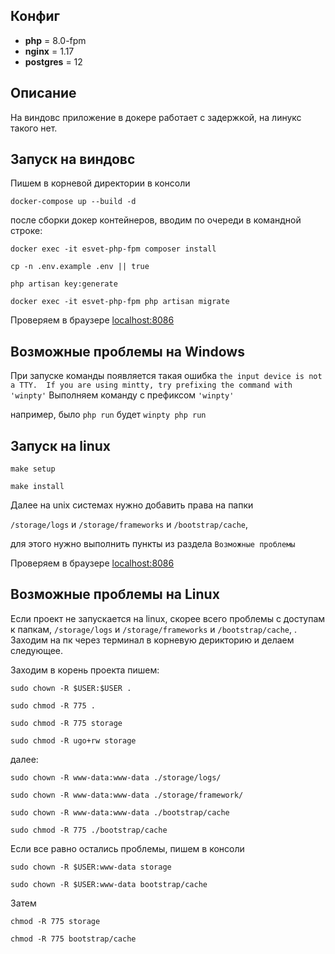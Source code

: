 ## Конфиг
* **php** = 8.0-fpm
* **nginx** = 1.17
* **postgres** = 12

## Описание
На виндовс приложение в докере работает с задержкой, на линукс такого нет.


## Запуск на виндовс

Пишем в корневой директории в консоли

`docker-compose up --build -d`

после сборки докер контейнеров, вводим по очереди в командной строке:

`docker exec -it esvet-php-fpm composer install`

`cp -n .env.example .env || true`

`php artisan key:generate`

`docker exec -it esvet-php-fpm php artisan migrate`


Проверяем в браузере [localhost:8086](http://localhost:8086/)

## Возможные проблемы на Windows
При запуске команды появляется такая ошибка 
`the input device is not a TTY.  If you are using mintty, try prefixing the command with 'winpty'`
Выполняем команду с префиксом `'winpty'`

например, было `php run` будет `winpty php run`



## Запуск на linux

`make setup`

`make install`


Далее на unix системах нужно добавить права на папки

`/storage/logs` и `/storage/frameworks` и `/bootstrap/cache`,

для этого нужно выполнить пункты из раздела `Возможные проблемы`

Проверяем в браузере [localhost:8086](http://localhost:8086/)

## Возможные проблемы на Linux

Если проект не запускается на linux, скорее всего проблемы с доступам к папкам,
`/storage/logs` и `/storage/frameworks` и `/bootstrap/cache`, .
Заходим на пк через терминал в корневую дерикторию и делаем следующее.


Заходим в корень проекта пишем:

`sudo chown -R $USER:$USER .`

`sudo chmod -R 775 .`

`sudo chmod -R 775 storage`

`sudo chmod -R ugo+rw storage`

далее:

`sudo chown -R www-data:www-data ./storage/logs/`

`sudo chown -R www-data:www-data ./storage/framework/`

`sudo chown -R www-data:www-data ./bootstrap/cache`

`sudo chmod -R 775 ./bootstrap/cache`

Если все равно остались проблемы, пишем в консоли

`sudo chown -R $USER:www-data storage`

`sudo chown -R $USER:www-data bootstrap/cache`

Затем

`chmod -R 775 storage`

`chmod -R 775 bootstrap/cache`


